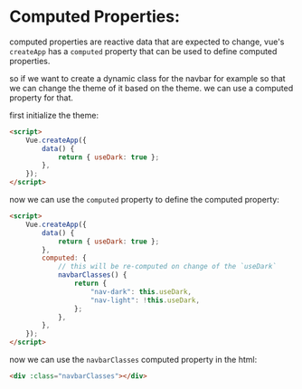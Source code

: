 <!-- @format -->

# Computed Properties:

computed properties are reactive data that are expected to change, vue's `createApp` has a `computed` property that can be used to define computed properties.

so if we want to create a dynamic class for the navbar for example so that we can change the theme of it based on the theme. we can use a computed property for that.

first initialize the theme:

```html
<script>
	Vue.createApp({
		data() {
			return { useDark: true };
		},
	});
</script>
```

now we can use the `computed` property to define the computed property:

```html
<script>
	Vue.createApp({
		data() {
			return { useDark: true };
		},
		computed: {
			// this will be re-computed on change of the `useDark`
			navbarClasses() {
				return {
					"nav-dark": this.useDark,
					"nav-light": !this.useDark,
				};
			},
		},
	});
</script>
```

now we can use the `navbarClasses` computed property in the html:

```html
<div :class="navbarClasses"></div>
```

